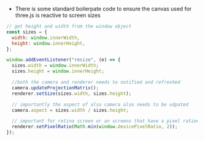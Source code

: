 ---
---

- There is some standard boilerpate code to ensure the canvas used for three.js is reactive to screen sizes

```js
// get height and width from the window object
const sizes = {
  width: window.innerWidth,
  height: window.innerHeight,
};

window.addEventListener("resize", (e) => {
  sizes.width = window.innerWidth;
  sizes.height = window.innerHeight;

  //both the camera and renderer needs to notified and refreshed
  camera.updateProjectionMatrix();
  renderer.setSize(sizes.width, sizes.height);

  // importantly the aspect of also camera also needs to be udpated
  camera.aspect = sizes.width / sizes.height;

  // important for retina screen or an screens that have a pixel ration higher than 2. No need to accomdate for anything higher than 2
  renderer.setPixelRatio(Math.min(window.devicePixelRatio, 2));
});
```

